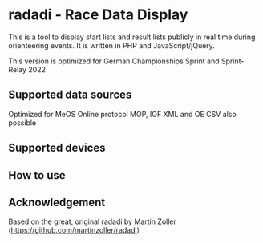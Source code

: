 # radadi - Race Data Display

This is a tool to display start lists and result lists publicly in real time during orienteering events. It is written in PHP and JavaScript/jQuery.

This version is optimized for German Championships Sprint and Sprint-Relay 2022


## Supported data sources
Optimized for MeOS Online protocol MOP, IOF XML and OE CSV also possible


## Supported devices


## How to use

## Acknowledgement
Based on the great, original radadi by Martin Zoller (https://github.com/martinzoller/radadi)
